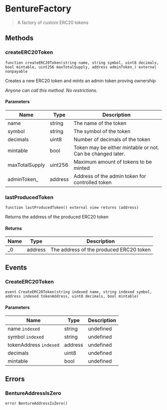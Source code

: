 # BentureFactory



> A factory of custom ERC20 tokens





## Methods

### createERC20Token

```solidity
function createERC20Token(string name, string symbol, uint8 decimals, bool mintable, uint256 maxTotalSupply, address adminToken_) external nonpayable
```

Creates a new ERC20 token and mints an admin token proving ownership

*Anyone can call this method. No restrictions.*

#### Parameters

| Name | Type | Description |
|---|---|---|
| name | string | The name of the token |
| symbol | string | The symbol of the token |
| decimals | uint8 | Number of decimals of the token |
| mintable | bool | Token may be either mintable or not. Can be changed later. |
| maxTotalSupply | uint256 | Maximum amount of tokens to be minted |
| adminToken_ | address | Address of the admin token for controlled token |

### lastProducedToken

```solidity
function lastProducedToken() external view returns (address)
```

Returns the address of the produced ERC20 token




#### Returns

| Name | Type | Description |
|---|---|---|
| _0 | address | The address of the produced ERC20 token |



## Events

### CreateERC20Token

```solidity
event CreateERC20Token(string indexed name, string indexed symbol, address indexed tokenAddress, uint8 decimals, bool mintable)
```





#### Parameters

| Name | Type | Description |
|---|---|---|
| name `indexed` | string | undefined |
| symbol `indexed` | string | undefined |
| tokenAddress `indexed` | address | undefined |
| decimals  | uint8 | undefined |
| mintable  | bool | undefined |



## Errors

### BentureAddressIsZero

```solidity
error BentureAddressIsZero()
```







